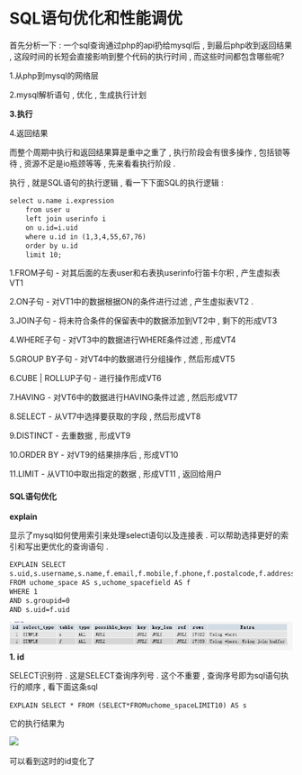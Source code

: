 # SQL语句优化和性能调优

首先分析一下 : 一个sql查询通过php的api扔给mysql后 , 到最后php收到返回结果 , 这段时间的长短会直接影响到整个代码的执行时间 , 而这些时间都包含哪些呢?

1.从php到mysql的网络层

2.mysql解析语句 , 优化 , 生成执行计划

**3.执行**

4.返回结果

而整个周期中执行和返回结果算是重中之重了 , 执行阶段会有很多操作 , 包括锁等待 , 资源不足是io瓶颈等等 , 先来看看执行阶段 .

执行 , 就是SQL语句的执行逻辑 , 看一下下面SQL的执行逻辑 :

```
select u.name i.expression 
    from user u 
    left join userinfo i 
    on u.id=i.uid 
    where u.id in (1,3,4,55,67,76) 
    order by u.id 
    limit 10;
```

1.FROM子句 - 对其后面的左表user和右表执userinfo行笛卡尔积 , 产生虚拟表VT1

2.ON子句 - 对VT1中的数据根据ON的条件进行过滤 , 产生虚拟表VT2 .

3.JOIN子句 - 将未符合条件的保留表中的数据添加到VT2中 , 剩下的形成VT3

4.WHERE子句 - 对VT3中的数据进行WHERE条件过滤 , 形成VT4

5.GROUP BY子句 - 对VT4中的数据进行分组操作 , 然后形成VT5

6.CUBE \| ROLLUP子句 - 进行操作形成VT6

7.HAVING - 对VT6中的数据进行HAVING条件过滤 , 然后形成VT7

8.SELECT - 从VT7中选择要获取的字段 , 然后形成VT8

9.DISTINCT - 去重数据 , 形成VT9

10.ORDER BY - 对VT9的结果排序后 , 形成VT10

11.LIMIT - 从VT10中取出指定的数据 , 形成VT11 , 返回给用户

#### SQL语句优化

**explain**

显示了mysql如何使用索引来处理select语句以及连接表 . 可以帮助选择更好的索引和写出更优化的查询语句 .

```
EXPLAIN SELECT s.uid,s.username,s.name,f.email,f.mobile,f.phone,f.postalcode,f.address
FROM uchome_space AS s,uchome_spacefield AS f
WHERE 1 
AND s.groupid=0
AND s.uid=f.uid
```

![](/assets/explain.png)**1. id**

SELECT识别符 . 这是SELECT查询序列号 . 这个不重要 , 查询序号即为sql语句执行的顺序 , 看下面这条sql

`EXPLAIN SELECT * FROM (SELECT*FROMuchome_spaceLIMIT10) AS s`

它的执行结果为

![](https://img-blog.csdn.net/20131107215627187?watermark/2/text/aHR0cDovL2Jsb2cuY3Nkbi5uZXQvemh1eGluZWxp/font/5a6L5L2T/fontsize/400/fill/I0JBQkFCMA==/dissolve/70/gravity/SouthEast)

可以看到这时的id变化了


